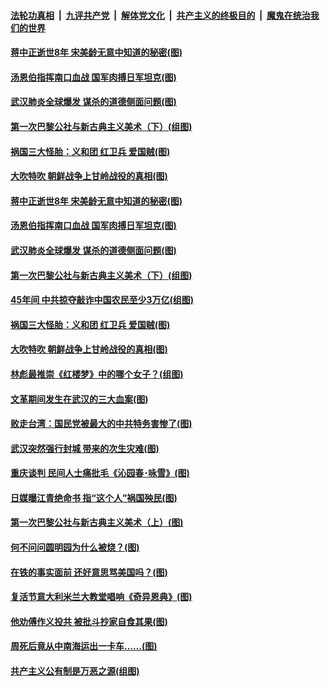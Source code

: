 ####  [法轮功真相](../../../../basic/blob/master/README.md?t=04201401) &nbsp;|&nbsp; [九评共产党](../../../../9ping.md/blob/master/README.md?t=04201401) &nbsp;|&nbsp; [解体党文化](../../../../jtdwh.md/blob/master/README.md?t=04201401)  &nbsp;|&nbsp; [共产主义的终极目的](../../../../gczydzjmd.md/blob/master/README.md?t=04201401) &nbsp;|&nbsp; [魔鬼在统治我们的世界](../../../../mgztzwmdsj.md/blob/master/README.md?t=04201401) 

#### [蒋中正逝世8年 宋美龄无意中知道的秘密(图)](../pages/p6/929682.md?t=04201401) 

#### [汤恩伯指挥南口血战 国军肉搏日军坦克(图)](../pages/p6/930042.md?t=04201401) 

#### [武汉肺炎全球爆发 谋杀的道德侧面问题(图)](../pages/p6/930328.md?t=04201401) 

#### [第一次巴黎公社与新古典主义美术（下）(组图)](../pages/p6/930010.md?t=04201401) 

#### [祸国三大怪胎：义和团 红卫兵 爱国贼(图)](../pages/p6/930091.md?t=04201401) 

#### [大吹特吹 朝鲜战争上甘岭战役的真相(图)](../pages/p6/928506.md?t=04201401) 

#### [蒋中正逝世8年 宋美龄无意中知道的秘密(图)](../pages/p6/929682.md?t=04201401) 

#### [汤恩伯指挥南口血战 国军肉搏日军坦克(图)](../pages/p6/930042.md?t=04201401) 

#### [武汉肺炎全球爆发 谋杀的道德侧面问题(图)](../pages/p6/930328.md?t=04201401) 

#### [第一次巴黎公社与新古典主义美术（下）(组图)](../pages/p6/930010.md?t=04201401) 

#### [45年间 中共掠夺敲诈中国农民至少3万亿(组图)](../pages/p6/929794.md?t=04201401) 

#### [祸国三大怪胎：义和团 红卫兵 爱国贼(图)](../pages/p6/930091.md?t=04201401) 

#### [大吹特吹 朝鲜战争上甘岭战役的真相(图)](../pages/p6/928506.md?t=04201401) 

#### [林彪最推崇《红楼梦》中的哪个女子？(组图)](../pages/p6/929653.md?t=04201401) 

#### [文革期间发生在武汉的三大血案(图)](../pages/p6/930112.md?t=04201401) 

#### [败走台湾：国民党被最大的中共特务害惨了(图)](../pages/p6/928498.md?t=04201401) 

#### [武汉突然强行封城 带来的次生灾难(图)](../pages/p6/930083.md?t=04201401) 

#### [重庆谈判 民间人士痛批毛《沁园春･咏雪》(图)](../pages/p6/929455.md?t=04201401) 

#### [日媒曝江青绝命书 指“这个人”祸国殃民(图)](../pages/p6/928504.md?t=04201401) 

#### [第一次巴黎公社与新古典主义美术（上）(图)](../pages/p6/930007.md?t=04201401) 

#### [何不问问圆明园为什么被烧？(图)](../pages/p6/929729.md?t=04201401) 

#### [在铁的事实面前 还好意思骂美国吗？(图)](../pages/p6/929890.md?t=04201401) 

#### [复活节意大利米兰大教堂唱响《奇异恩典》(图)](../pages/p6/929866.md?t=04201401) 

#### [他劝傅作义投共 被批斗抄家自食其果(图)](../pages/p6/929166.md?t=04201401) 

#### [周死后竟从中南海运出一卡车……(图)](../pages/p6/928502.md?t=04201401) 

#### [共产主义公有制是万恶之源(组图)](../pages/p6/929452.md?t=04201401) 

